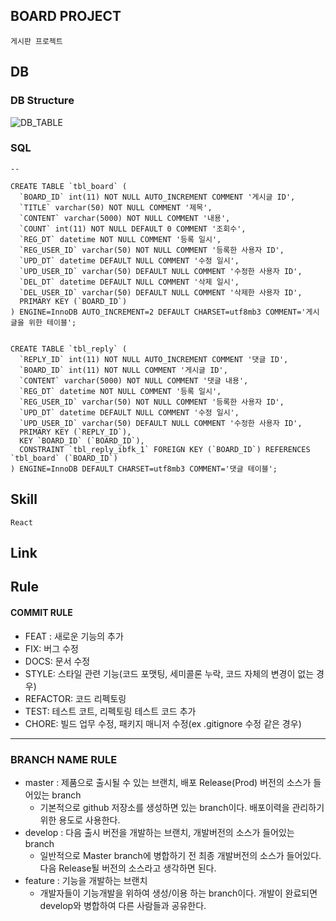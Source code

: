 ## BOARD PROJECT
    게시판 프로젝트

## DB

### DB Structure

![DB_TABLE](https://user-images.githubusercontent.com/20696473/169688994-ebd5983d-e9cd-4c30-aa6d-6fa6422a6c21.png)

### SQL

```
-- 

CREATE TABLE `tbl_board` (
  `BOARD_ID` int(11) NOT NULL AUTO_INCREMENT COMMENT '게시글 ID',
  `TITLE` varchar(50) NOT NULL COMMENT '제목',
  `CONTENT` varchar(5000) NOT NULL COMMENT '내용',
  `COUNT` int(11) NOT NULL DEFAULT 0 COMMENT '조회수',
  `REG_DT` datetime NOT NULL COMMENT '등록 일시',
  `REG_USER_ID` varchar(50) NOT NULL COMMENT '등록한 사용자 ID',
  `UPD_DT` datetime DEFAULT NULL COMMENT '수정 일시',
  `UPD_USER_ID` varchar(50) DEFAULT NULL COMMENT '수정한 사용자 ID',
  `DEL_DT` datetime DEFAULT NULL COMMENT '삭제 일시',
  `DEL_USER_ID` varchar(50) DEFAULT NULL COMMENT '삭제한 사용자 ID',
  PRIMARY KEY (`BOARD_ID`)
) ENGINE=InnoDB AUTO_INCREMENT=2 DEFAULT CHARSET=utf8mb3 COMMENT='게시글을 위한 테이블';
 
 
CREATE TABLE `tbl_reply` (
  `REPLY_ID` int(11) NOT NULL AUTO_INCREMENT COMMENT '댓글 ID',
  `BOARD_ID` int(11) NOT NULL COMMENT '게시글 ID',
  `CONTENT` varchar(5000) NOT NULL COMMENT '댓글 내용',
  `REG_DT` datetime NOT NULL COMMENT '등록 일시',
  `REG_USER_ID` varchar(50) NOT NULL COMMENT '등록한 사용자 ID',
  `UPD_DT` datetime DEFAULT NULL COMMENT '수정 일시',
  `UPD_USER_ID` varchar(50) DEFAULT NULL COMMENT '수정한 사용자 ID',
  PRIMARY KEY (`REPLY_ID`),
  KEY `BOARD_ID` (`BOARD_ID`),
  CONSTRAINT `tbl_reply_ibfk_1` FOREIGN KEY (`BOARD_ID`) REFERENCES `tbl_board` (`BOARD_ID`)
) ENGINE=InnoDB DEFAULT CHARSET=utf8mb3 COMMENT='댓글 테이블';
```

## Skill
    React
    
## Link

## Rule

#### COMMIT RULE

-   FEAT : 새로운 기능의 추가
-   FIX: 버그 수정
-   DOCS: 문서 수정
-   STYLE: 스타일 관련 기능(코드 포맷팅, 세미콜론 누락, 코드 자체의 변경이 없는 경우)
-   REFACTOR: 코드 리펙토링
-   TEST: 테스트 코트, 리펙토링 테스트 코드 추가
-   CHORE: 빌드 업무 수정, 패키지 매니저 수정(ex .gitignore 수정 같은 경우)

---

### BRANCH NAME RULE

-   master : 제품으로 출시될 수 있는 브랜치, 배포 Release(Prod) 버전의 소스가 들어있는 branch
    -   기본적으로 github 저장소를 생성하면 있는 branch이다. 배포이력을 관리하기 위한 용도로 사용한다.
-   develop : 다음 출시 버전을 개발하는 브랜치, 개발버전의 소스가 들어있는 branch
    -   일반적으로 Master branch에 병합하기 전 최종 개발버전의 소스가 들어있다. 다음 Release될 버전의 소스라고 생각하면 된다.
-   feature : 기능을 개발하는 브랜치
    -   개발자들이 기능개발을 위하여 생성/이용 하는 branch이다. 개발이 완료되면 develop와 병합하여 다른 사람들과 공유한다.

